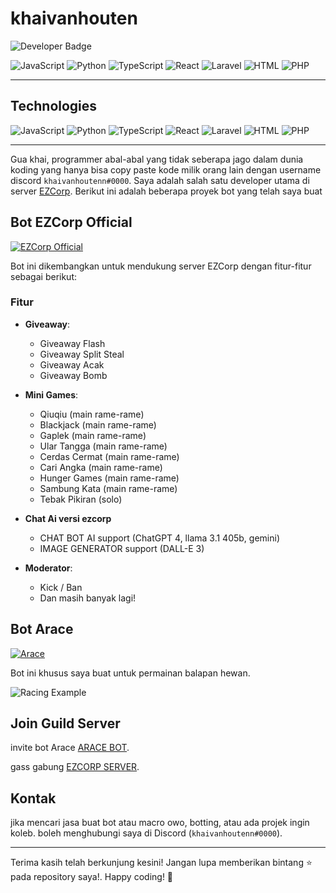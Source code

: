 # khaivanhouten

![Developer Badge](https://img.shields.io/badge/developer-discord-green)

![JavaScript](https://img.shields.io/badge/Code-JavaScript-blue)
![Python](https://img.shields.io/badge/Code-Python-blue)
![TypeScript](https://img.shields.io/badge/Code-TypeScript-blue)
![React](https://img.shields.io/badge/Code-React-blue)
![Laravel](https://img.shields.io/badge/Code-Laravel-blue)
![HTML](https://img.shields.io/badge/Code-HTML-blue)
![PHP](https://img.shields.io/badge/Code-PHP-blue)

---

## Technologies

![JavaScript](https://img.shields.io/badge/JavaScript-F7DF1E?style=for-the-badge&logo=javascript&logoColor=black)
![Python](https://img.shields.io/badge/Python-3776AB?style=for-the-badge&logo=python&logoColor=white)
![TypeScript](https://img.shields.io/badge/TypeScript-007ACC?style=for-the-badge&logo=typescript&logoColor=white)
![React](https://img.shields.io/badge/React-61DAFB?style=for-the-badge&logo=react&logoColor=black)
![Laravel](https://img.shields.io/badge/Laravel-FF2D20?style=for-the-badge&logo=laravel&logoColor=white)
![HTML](https://img.shields.io/badge/HTML-E34F26?style=for-the-badge&logo=html5&logoColor=white)
![PHP](https://img.shields.io/badge/PHP-777BB4?style=for-the-badge&logo=php&logoColor=white)

---

Gua khai, programmer abal-abal yang tidak seberapa jago dalam dunia koding yang hanya bisa copy paste kode milik orang lain dengan username discord `khaivanhoutenn#0000`. Saya adalah salah satu developer utama di server [EZCorp](https://discord.gg/ezcorp). Berikut ini adalah beberapa proyek bot yang telah saya buat

## Bot EZCorp Official

[![EZCorp Official](https://cdn.discordapp.com/attachments/1237248140126457977/1268780535644164227/Screenshot_20240802-110044.jpg?ex=66adab74&is=66ac59f4&hm=e82c86ce2b4667ea788252c731c9c5f18250ccd200aa99eb8c84f1f885408b0b&)](https://discord.gg/ezcorp)

Bot ini dikembangkan untuk mendukung server EZCorp dengan fitur-fitur sebagai berikut:

### Fitur
- **Giveaway**:
  - Giveaway Flash
  - Giveaway Split Steal
  - Giveaway Acak
  - Giveaway Bomb

- **Mini Games**:
  - Qiuqiu (main rame-rame)
  - Blackjack (main rame-rame)
  - Gaplek (main rame-rame)
  - Ular Tangga (main rame-rame)
  - Cerdas Cermat (main rame-rame)
  - Cari Angka (main rame-rame)
  - Hunger Games (main rame-rame)
  - Sambung Kata (main rame-rame)
  - Tebak Pikiran (solo)
 
- **Chat Ai versi ezcorp**
  - CHAT BOT AI support (ChatGPT 4, llama 3.1 405b, gemini)
  -  IMAGE GENERATOR support (DALL-E 3)

- **Moderator**:
  - Kick / Ban
  - Dan masih banyak lagi!

## Bot Arace

[![Arace](https://cdn.discordapp.com/attachments/1237248140126457977/1268783460189737063/Screenshot_20240802-111104.jpg?ex=66adae2d&is=66ac5cad&hm=d5fbf8793245d719b5c6a232dd69e19b9acb8b0ae669b62cc29aa483c8eeb356&)](https://discord.gg/ezcorp)

Bot ini khusus saya buat untuk permainan balapan hewan.

![Racing Example](https://cdn.discordapp.com/attachments/1218586957425410112/1268783868614414397/Screenshot_20240802-111357.jpg?ex=66adae8f&is=66ac5d0f&hm=e855c6906d67b29855876f1ab9dc82de8db94884553f8c7a1f8a7e676294fb20&)

## Join Guild Server
invite bot Arace [ARACE BOT](https://discord.com/oauth2/authorize?client_id=884708266398068736).

gass gabung [EZCORP SERVER](https://discord.gg/ezcorp).

## Kontak

jika mencari jasa buat bot atau macro owo, botting, atau ada projek ingin koleb. boleh menghubungi saya di Discord (`khaivanhoutenn#0000`).

---

Terima kasih telah berkunjung kesini! Jangan lupa memberikan bintang ⭐ pada repository saya!. Happy coding! 🚀
